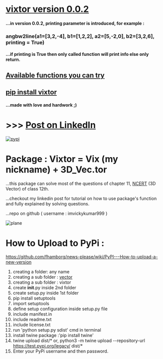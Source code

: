 # [vixtor version 0.0.2](https://github.com/imvickykumar999/vixtor/blob/master/pip%20install%20vixtor%20version%200.0.2.ipynb)

#### ...in version 0.0.2, printing parameter is introduced, for example : 
### angbw2line(a1=[3,2,-4], b1=[1,2,2], a2=[5,-2,0], b2=[3,2,6], printing = True)
#### ...if printing is True then only called function will print info else only return.

## [Available functions you can try](https://github.com/imvickykumar999/vixtor/blob/master/vector/vixtor/__init__.py)

## [pip install vixtor](https://github.com/imvickykumar999/vixtor/blob/master/pip%20install%20vixtor.ipynb)

#### ...made with love and hardwork ;)

# >>> [Post on LinkedIn](https://www.linkedin.com/feed/update/urn:li:activity:6715639149992394752/)

[![pypi](https://github.com/imvickykumar999/vixtor/blob/master/screenshot%20vixtor%20version%200.0.2.png)](https://pypi.org/project/vixtor/)

# Package : Vixtor = Vix (my nickname) + 3D_Vec.tor

...this package can solve most of the questions of chapter 11, [NCERT](https://github.com/imvickykumar999/vixtor/blob/master/NCERT-Books-for-class%2012-Maths-Chapter%2011.pdf) (3D Vector) of class 12th.

...checkout my linkedin post for tutorial on how to use package's function and fully explained by solving questions.

...repo on github ( username : imvickykumar999 )

![plane](https://raw.githubusercontent.com/imvickykumar999/vixtor/master/vixtor.png)

# How to Upload to PyPi :
https://github.com/fhamborg/news-please/wiki/PyPI---How-to-upload-a-new-version

1. creating a folder: any name
2. creating a sub folder : [vector](https://github.com/imvickykumar999/vixtor/tree/master/vector)
3. creating a sub folder : vixtor
4. create __init__.py inside 2nd folder
5. create setup.py inside 1st folder
6. pip install setuptools
7. import setuptools
8. define setup configuration inside setup.py file
9. include manifest.in
10. include readme.txt
11. include license.txt
13. run 'python setup.py sdist' cmd in terminal
14. install twine package :'pip install twine'
15. twine upload dist/*
or, python3 -m twine upload --repository-url https://test.pypi.org/legacy/ dist/*
16. Enter your PyPi username and then password.
